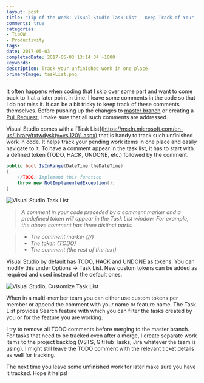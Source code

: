 ```yaml
---
layout: post
title: "Tip of the Week: Visual Studio Task List - Keep Track of Your TODO Comments"
comments: true
categories: 
- TipOW
- Productivity
tags: 
date: 2017-05-03
completedDate: 2017-05-03 13:14:34 +1000
keywords: 
description: Track your unfinished work in one place.
primaryImage: taskList.png
---
```


It often happens when coding that I skip over some part and want to come back to it at a later point in time. I leave some comments in the code so that I do not miss it. It can be a bit tricky to keep track of these comments themselves. Before pushing up the changes to [master branch](https://git-scm.com/book/en/v2/Git-Branching-Branches-in-a-Nutshell) or creating a [Pull Request](https://help.github.com/articles/about-pull-requests/), I make sure that all such comments are addressed. 

Visual Studio comes with a [Task List](https://msdn.microsoft.com/en-us/library/txtwdysk(v=vs.120\).aspx) that is handy to track such unfinished work in code. It helps track your pending work items in one place and easily navigate to it. To have a comment appear in the task list, it has to start with a defined token (TODO, HACK, UNDONE, etc.) followed by the comment.

``` csharp
public bool IsInRange(DateTime theDateTime)
{
    //TODO: Implement this function
    throw new NotImplementedException();
}
```

<img src="{{site.images_root}}/taskList.png" class="center" alt="Visual Studio Task List" />

> *A comment in your code preceded by a comment marker and a predefined token will appear in the Task List window. For example, the above comment has three distinct parts:*    

> - *The comment marker (//)*     
> - *The token (TODO)*    
> - *The comment (the rest of the text)*    

Visual Studio by default has TODO, HACK and UNDONE as tokens. You can modify this under Options -> Task List. New custom tokens can be added as required and used instead of the default ones. 

<img src="{{site.images_root}}/taskList_customize.png" class="center" alt="Visual Studio, Customize Task List" />

When in a multi-member team you can either use custom tokens per member or append the comment with your name or feature name. The Task List provides Search feature with which you can filter the tasks created by you or for the feature you are working.

I try to remove all TODO comments before merging to the master branch. For tasks that need to be tracked even after a merge, I create separate work items to the project backlog (VSTS, GitHub Tasks, Jira whatever the team is using). I might still leave the TODO comment with the relevant ticket details as well for tracking.

The next time you leave some unfinished work for later make sure you have it tracked. Hope it helps!